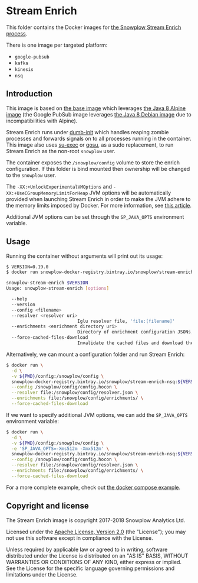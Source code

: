 # Stream Enrich

This folder contains the Docker images for [the Snowplow Stream Enrich process][stream-enrich].

There is one image per targeted platform:

- `google-pubsub`
- `kafka`
- `kinesis`
- `nsq`

## Introduction

This image is based on [the base image][base-image] which leverages
[the Java 8 Alpine image][alpine-image] (the Google PubSub image leverages
[the Java 8 Debian image][debian-image] due to incompatibilities with Alpine).

Stream Enrich runs under [dumb-init][dumb-init] which handles reaping zombie processes
and forwards signals on to all processes running in the container. This image also uses
[su-exec][su-exec] or [gosu][gosu], as a sudo replacement, to run Stream Enrich as the non-root `snowplow` user.

The container exposes the `/snowplow/config` volume to store the enrich configuration. If this
folder is bind mounted then ownership will be changed to the `snowplow` user.

The `-XX:+UnlockExperimentalVMOptions` and `-XX:+UseCGroupMemoryLimitForHeap` JVM options will be
automatically provided when launching Stream Enrich in order to make the JVM adhere to the memory
limits imposed by Docker. For more information, see [this article][jvm-docker-article].

Additional JVM options can be set through the `SP_JAVA_OPTS` environment variable.

## Usage

Running the container without arguments will print out its usage:

```bash
$ VERSION=0.19.0
$ docker run snowplow-docker-registry.bintray.io/snowplow/stream-enrich-nsq:${VERSION}

snowplow-stream-enrich $VERSION
Usage: snowplow-stream-enrich [options]

  --help
  --version
  --config <filename>
  --resolver <resolver uri>
                           Iglu resolver file, 'file:[filename]'
  --enrichments <enrichment directory uri>
                           Directory of enrichment configuration JSONs, 'file:[filename]'
  --force-cached-files-download
                           Invalidate the cached files and download them anew
```

Alternatively, we can mount a configuration folder and run Stream Enrich:

```bash
$ docker run \
  -d \
  -v ${PWD}/config:/snowplow/config \
  snowplow-docker-registry.bintray.io/snowplow/stream-enrich-nsq:${VERSION} \
  --config /snowplow/config/config.hocon \
  --resolver file:/snowplow/config/resolver.json \
  --enrichments file:/snowplow/config/enrichments/ \
  --force-cached-files-download
```

If we want to specify additional JVM options, we can add the `SP_JAVA_OPTS` environment variable:

```bash
$ docker run \
  -d \
  -v ${PWD}/config:/snowplow/config \
  -e 'SP_JAVA_OPTS=-Xms512m -Xmx512m' \
  snowplow-docker-registry.bintray.io/snowplow/stream-enrich-nsq:${VERSION} \
  --config /snowplow/config/config.hocon \
  --resolver file:/snowplow/config/resolver.json \
  --enrichments file:/snowplow/config/enrichments/ \
  --force-cached-files-download
```

For a more complete example, check out [the docker compose example][docker-compose-example].

## Copyright and license

The Stream Enrich image is copyright 2017-2018 Snowplow Analytics Ltd.

Licensed under the [Apache License, Version 2.0][license] (the "License");
you may not use this software except in compliance with the License.

Unless required by applicable law or agreed to in writing, software
distributed under the License is distributed on an "AS IS" BASIS,
WITHOUT WARRANTIES OR CONDITIONS OF ANY KIND, either express or implied.
See the License for the specific language governing permissions and
limitations under the License.

[base-image]: https://github.com/snowplow/snowplow-docker/tree/master/base-alpine
[docker-compose-example]: https://github.com/snowplow/snowplow-docker/tree/master/example
[alpine-image]: https://github.com/docker-library/openjdk/blob/master/8-jre/alpine/Dockerfile
[debian-image]: https://github.com/docker-library/openjdk/blob/master/8-jre/slim/Dockerfile

[stream-enrich]: https://github.com/snowplow/snowplow/tree/master/3-enrich/stream-enrich
[dumb-init]: https://github.com/Yelp/dumb-init
[su-exec]: https://github.com/ncopa/su-exec
[gosu]: https://github.com/tianon/gosu

[jvm-docker-article]: https://blogs.oracle.com/java-platform-group/java-se-support-for-docker-cpu-and-memory-limits

[license]: http://www.apache.org/licenses/LICENSE-2.0
